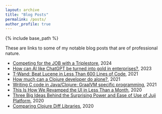 ```yaml
---
layout: archive
title: "Blog Posts"
permalink: /posts/
author_profile: true
---
```


{% include base_path %}

These are links to some of my notable blog posts that are of professional nature.

* [Competing for the JOB with a
  Triplestore](https://yyhh.org/blog/2024/09/competing-for-the-job-with-a-triplestore), 2024
* [How can AI like ChatGPT be turned into gold in
  enterprises?](https://juji.io/blog/how-can-you-turn-ai-like-chatgt-into-gold-in-enterprise/), 2023
* [T-Wand: Beat Lucene in Less Than 600 Lines of
  Code](https://yyhh.org/blog/2021/11/t-wand-beat-lucene-in-less-than-600-lines-of-code), 2021
* [How much can a Clojure developer do
  alone?](https://yyhh.org/blog/2021/03/how-much-can-a-clojure-developer-do-alone/), 2021
* [Writing C code in Java/Clojure: GraalVM specific
  programming](https://yyhh.org/blog/2021/02/writing-c-code-in-javaclojure-graalvm-specific-programming), 2021
* [This Is How We Revamped the UI in Less Than a
  Month](https://juji.io/blog/this-is-how-we-revamped-the-ui-in-less-than-a-month/), 2020
* [Three Big Ideas Behind the Surprising Power and Ease of Use of Juji
  Platform](https://juji.io/blog/three-big-ideas-behind-the-surprising-power-and-ease-of-use-of-juji-platform/), 2020
* [Comparing Clojure Diff
  Libraries](https://juji.io/blog/comparing-clojure-diff-libraries/), 2020
